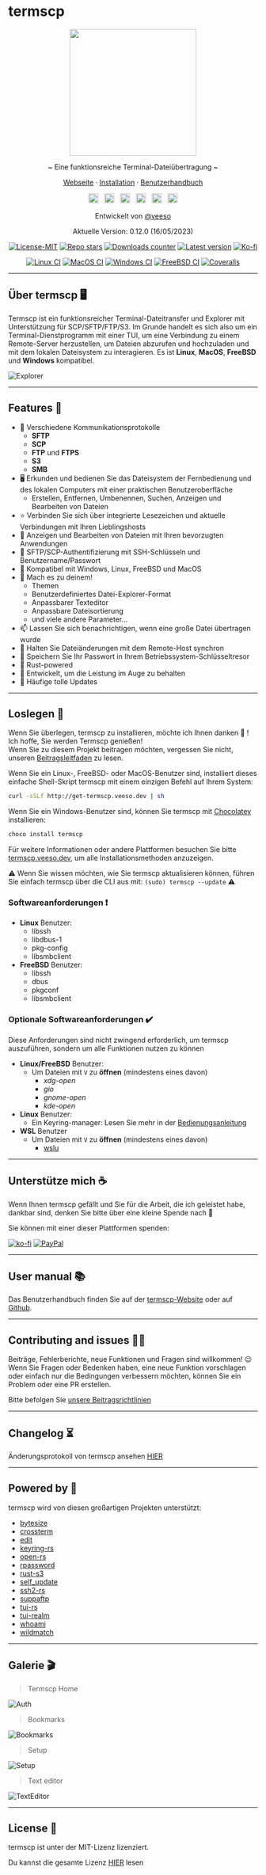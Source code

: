 # termscp

<p align="center">
  <img src="/assets/images/termscp.svg" width="256" height="256" />
</p>

<p align="center">~ Eine funktionsreiche Terminal-Dateiübertragung ~</p>
<p align="center">
  <a href="https://termscp.veeso.dev" target="_blank">Webseite</a>
  ·
  <a href="https://termscp.veeso.dev/#get-started" target="_blank">Installation</a>
  ·
  <a href="https://termscp.veeso.dev/#user-manual" target="_blank">Benutzerhandbuch</a>
</p>

<p align="center">
  <a href="https://github.com/veeso/termscp"
    ><img
      height="20"
      src="/assets/images/flags/gb.png"
      alt="English"
  /></a>
  &nbsp;
  <a
    href="/docs/de/README.md"
    ><img
      height="20"
      src="/assets/images/flags/de.png"
      alt="Deutsch"
  /></a>
  &nbsp;
  <a
    href="/docs/es/README.md"
    ><img
      height="20"
      src="/assets/images/flags/es.png"
      alt="Español"
  /></a>
  &nbsp;
  <a
    href="/docs/fr/README.md"
    ><img
      height="20"
      src="/assets/images/flags/fr.png"
      alt="Français"
  /></a>
  &nbsp;
  <a
    href="/docs/it/README.md"
    ><img
      height="20"
      src="/assets/images/flags/it.png"
      alt="Italiano"
  /></a>
  &nbsp;
  <a
    href="/docs/zh-CN/README.md"
    ><img
      height="20"
      src="/assets/images/flags/cn.png"
      alt="简体中文"
  /></a>
</p>

<p align="center">Entwickelt von <a href="https://veeso.dev/" target="_blank">@veeso</a></p>
<p align="center">Aktuelle Version: 0.12.0 (16/05/2023)</p>

<p align="center">
  <a href="https://opensource.org/licenses/MIT"
    ><img
      src="https://img.shields.io/badge/License-MIT-teal.svg"
      alt="License-MIT"
  /></a>
  <a href="https://github.com/veeso/termscp/stargazers"
    ><img
      src="https://img.shields.io/github/stars/veeso/termscp.svg"
      alt="Repo stars"
  /></a>
  <a href="https://crates.io/crates/termscp"
    ><img
      src="https://img.shields.io/crates/d/termscp.svg"
      alt="Downloads counter"
  /></a>
  <a href="https://crates.io/crates/termscp"
    ><img
      src="https://img.shields.io/crates/v/termscp.svg"
      alt="Latest version"
  /></a>
  <a href="https://ko-fi.com/veeso">
    <img
      src="https://img.shields.io/badge/donate-ko--fi-red"
      alt="Ko-fi"
  /></a>
</p>
<p align="center">
  <a href="https://github.com/veeso/termscp/actions"
    ><img
      src="https://github.com/veeso/termscp/workflows/Linux/badge.svg"
      alt="Linux CI"
  /></a>
  <a href="https://github.com/veeso/termscp/actions"
    ><img
      src="https://github.com/veeso/termscp/workflows/MacOS/badge.svg"
      alt="MacOS CI"
  /></a>
  <a href="https://github.com/veeso/termscp/actions"
    ><img
      src="https://github.com/veeso/termscp/workflows/Windows/badge.svg"
      alt="Windows CI"
  /></a>
  <a href="https://github.com/veeso/termscp/actions"
    ><img
      src="https://github.com/veeso/termscp/workflows/FreeBSD/badge.svg"
      alt="FreeBSD CI"
  /></a>
  <a href="https://coveralls.io/github/veeso/termscp"
    ><img
      src="https://coveralls.io/repos/github/veeso/termscp/badge.svg"
      alt="Coveralls"
  /></a>
</p>

---

## Über termscp 🖥

Termscp ist ein funktionsreicher Terminal-Dateitransfer und Explorer mit Unterstützung für SCP/SFTP/FTP/S3. Im Grunde handelt es sich also um ein Terminal-Dienstprogramm mit einer TUI, um eine Verbindung zu einem Remote-Server herzustellen, um Dateien abzurufen und hochzuladen und mit dem lokalen Dateisystem zu interagieren. Es ist **Linux**, **MacOS**, **FreeBSD** und **Windows** kompatibel.

![Explorer](/assets/images/explorer.gif)

---

## Features 🎁

- 📁  Verschiedene Kommunikationsprotokolle
  - **SFTP**
  - **SCP**
  - **FTP** und **FTPS**
  - **S3**
  - **SMB**
- 🖥  Erkunden und bedienen Sie das Dateisystem der Fernbedienung und des lokalen Computers mit einer praktischen Benutzeroberfläche
  - Erstellen, Entfernen, Umbenennen, Suchen, Anzeigen und Bearbeiten von Dateien
- ⭐  Verbinden Sie sich über integrierte Lesezeichen und aktuelle Verbindungen mit Ihren Lieblingshosts
- 📝  Anzeigen und Bearbeiten von Dateien mit Ihren bevorzugten Anwendungen
- 💁  SFTP/SCP-Authentifizierung mit SSH-Schlüsseln und Benutzername/Passwort
- 🐧  Kompatibel mit Windows, Linux, FreeBSD und MacOS
- 🎨  Mach es zu deinem!
  - Themen
  - Benutzerdefiniertes Datei-Explorer-Format
  - Anpassbarer Texteditor
  - Anpassbare Dateisortierung
  - und viele andere Parameter...
- 📫  Lassen Sie sich benachrichtigen, wenn eine große Datei übertragen wurde
- 🔭  Halten Sie Dateiänderungen mit dem Remote-Host synchron
- 🔐  Speichern Sie Ihr Passwort in Ihrem Betriebssystem-Schlüsseltresor
- 🦀  Rust-powered
- 👀  Entwickelt, um die Leistung im Auge zu behalten
- 🦄  Häufige tolle Updates

---

## Loslegen 🚀

Wenn Sie überlegen, termscp zu installieren, möchte ich Ihnen danken 💜 ! Ich hoffe, Sie werden Termscp genießen!  
Wenn Sie zu diesem Projekt beitragen möchten, vergessen Sie nicht, unseren [Beitragsleitfaden](../../CONTRIBUTING.md) zu lesen.

Wenn Sie ein Linux-, FreeBSD- oder MacOS-Benutzer sind, installiert dieses einfache Shell-Skript termscp mit einem einzigen Befehl auf Ihrem System:

```sh
curl -sSLf http://get-termscp.veeso.dev | sh
```

Wenn Sie ein Windows-Benutzer sind, können Sie termscp mit [Chocolatey](https://chocolatey.org/) installieren:

```sh
choco install termscp
```

Für weitere Informationen oder andere Plattformen besuchen Sie bitte [termscp.veeso.dev](https://termscp.veeso.dev/termscp/#get-started), um alle Installationsmethoden anzuzeigen.

⚠️ Wenn Sie wissen möchten, wie Sie termscp aktualisieren können, führen Sie einfach termscp über die CLI aus mit: `(sudo) termscp --update` ⚠️

### Softwareanforderungen ❗

- **Linux** Benutzer:
  - libssh
  - libdbus-1
  - pkg-config
  - libsmbclient
- **FreeBSD** Benutzer:
  - libssh
  - dbus
  - pkgconf
  - libsmbclient

### Optionale Softwareanforderungen ✔️

Diese Anforderungen sind nicht zwingend erforderlich, um termscp auszuführen, sondern um alle Funktionen nutzen zu können

- **Linux/FreeBSD** Benutzer:
  - Um Dateien mit `V` zu **öffnen** (mindestens eines davon)
    - *xdg-open*
    - *gio*
    - *gnome-open*
    - *kde-open*
- **Linux** Benutzer:
  - Ein Keyring-manager: Lesen Sie mehr in der [Bedienungsanleitung](man.md#linux-keyring)
- **WSL** Benutzer
  - Um Dateien mit `V` zu **öffnen** (mindestens eines davon)
    - [wslu](https://github.com/wslutilities/wslu)

---

## Unterstütze mich ☕

Wenn Ihnen termscp gefällt und Sie für die Arbeit, die ich geleistet habe, dankbar sind, denken Sie bitte über eine kleine Spende nach 🥳

Sie können mit einer dieser Plattformen spenden:

[![ko-fi](https://img.shields.io/badge/Ko--fi-F16061?style=for-the-badge&logo=ko-fi&logoColor=white)](https://ko-fi.com/veeso)
[![PayPal](https://img.shields.io/badge/PayPal-00457C?style=for-the-badge&logo=paypal&logoColor=white)](https://www.paypal.me/chrisintin)

---

## User manual 📚

Das Benutzerhandbuch finden Sie auf der [termscp-Website](https://termscp.veeso.dev/termscp/#user-manual) oder auf [Github](man.md).

---

## Contributing and issues 🤝🏻

Beiträge, Fehlerberichte, neue Funktionen und Fragen sind willkommen! 😉
Wenn Sie Fragen oder Bedenken haben, eine neue Funktion vorschlagen oder einfach nur die Bedingungen verbessern möchten, können Sie ein Problem oder eine PR erstellen.

Bitte befolgen Sie [unsere Beitragsrichtlinien](../../CONTRIBUTING.md)

---

## Changelog ⏳

Änderungsprotokoll von termscp ansehen [HIER](../../CHANGELOG.md)

---

## Powered by 💪

termscp wird von diesen großartigen Projekten unterstützt:

- [bytesize](https://github.com/hyunsik/bytesize)
- [crossterm](https://github.com/crossterm-rs/crossterm)
- [edit](https://github.com/milkey-mouse/edit)
- [keyring-rs](https://github.com/hwchen/keyring-rs)
- [open-rs](https://github.com/Byron/open-rs)
- [rpassword](https://github.com/conradkleinespel/rpassword)
- [rust-s3](https://github.com/durch/rust-s3)
- [self_update](https://github.com/jaemk/self_update)
- [ssh2-rs](https://github.com/alexcrichton/ssh2-rs)
- [suppaftp](https://github.com/veeso/suppaftp)
- [tui-rs](https://github.com/fdehau/tui-rs)
- [tui-realm](https://github.com/veeso/tui-realm)
- [whoami](https://github.com/libcala/whoami)
- [wildmatch](https://github.com/becheran/wildmatch)

---

## Galerie 🎬

> Termscp Home

![Auth](/assets/images/auth.gif)

> Bookmarks

![Bookmarks](/assets/images/bookmarks.gif)

> Setup

![Setup](/assets/images/config.gif)

> Text editor

![TextEditor](/assets/images/text-editor.gif)

---

## License 📃

termscp ist unter der MIT-Lizenz lizenziert.

Du kannst die gesamte Lizenz [HIER](../../LICENSE) lesen

